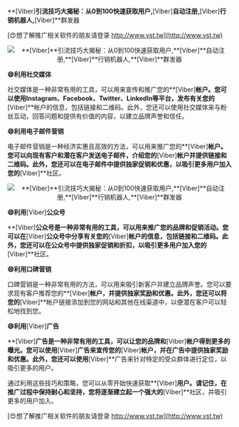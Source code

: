 **[Viber]**引流技巧大揭秘：从0到100快速获取用户,**[Viber]**自动注册,**[Viber]**行销机器人,**[Viber]**群发器

[😍想了解推广相关软件的朋友请登录 http://www.vst.tw](http://www.vst.tw)

 <center><img src="https://vst.tw/MP4/tuiguang/png/7.png" alt="**[Viber]**引流技巧大揭秘：从0到100快速获取用户,**[Viber]**自动注册,**[Viber]**行销机器人,**[Viber]**群发器"></center>

**😄利用社交媒体**

社交媒体是一种非常有用的工具，可以用来宣传和推广您的**[Viber]**帐户。您可以使用Instagram、Facebook、Twitter、LinkedIn等平台，发布有关您的**[Viber]**帐户的信息，包括链接和二维码。此外，您还可以使用社交媒体来与粉丝互动，回答问题和提供有价值的内容，以建立品牌声誉和信任。

**😄利用电子邮件营销**

电子邮件营销是一种经济实惠且高效的方法，可以用来推广您的**[Viber]**帐户。您可以向现有客户和潜在客户发送电子邮件，介绍您的**[Viber]**帐户并提供链接和二维码。此外，您还可以在电子邮件中提供独家促销和优惠，以吸引更多用户加入您的**[Viber]**社区。

 <center><img src="https://vst.tw/MP4/tuiguang/png/0.png" alt="**[Viber]**引流技巧大揭秘：从0到100快速获取用户,**[Viber]**自动注册,**[Viber]**行销机器人,**[Viber]**群发器"></center>

**😄利用**[Viber]**公众号**

**[Viber]**公众号是一种非常有用的工具，可以用来推广您的品牌和促销活动。您可以在**[Viber]**公众号中分享有关您的**[Viber]**帐户的信息，包括链接和二维码。此外，您还可以在公众号中提供独家促销和折扣，以吸引更多用户加入您的**[Viber]**社区。

**😄利用口碑营销**

口碑营销是一种非常有用的方法，可以用来吸引新客户并建立品牌声誉。您可以要求现有客户推荐您的**[Viber]**帐户，并提供独家奖励和优惠。此外，您还可以将您的**[Viber]**帐户链接添加到您的网站和其他在线渠道中，以便潜在客户可以轻松地找到您。

**😄利用**[Viber]**广告**

**[Viber]**广告是一种非常有用的工具，可以让您的品牌和**[Viber]**帐户得到更多的曝光。您可以使用**[Viber]**广告来宣传您的**[Viber]**帐户，并在广告中提供独家奖励和优惠。此外，您还可以使用**[Viber]**广告来针对特定的受众群体进行定位，以吸引更多的用户。

通过利用这些技巧和策略，您可以从零开始快速获取**[Viber]**用户。请记住，在推广过程中保持耐心和坚持，您将逐渐建立起一个强大的**[Viber]**社区，并吸引更多的用户加入。

[😍想了解推广相关软件的朋友请登录 http://www.vst.tw](http://www.vst.tw)



